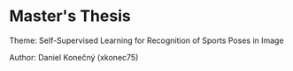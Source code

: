 # Master's Thesis

Theme: Self-Supervised Learning for Recognition of Sports Poses in Image

Author: Daniel Konečný (xkonec75)
